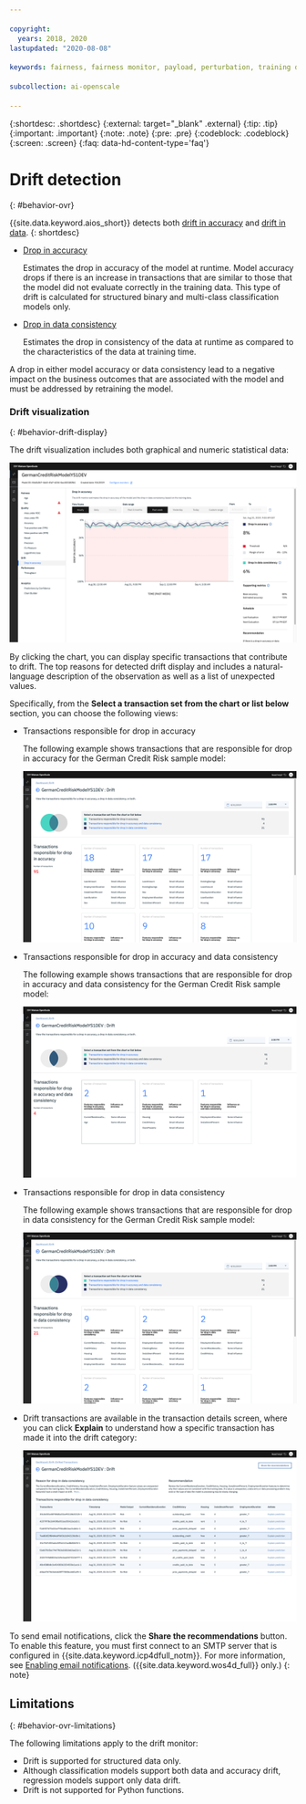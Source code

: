 ```yaml
---

copyright:
  years: 2018, 2020
lastupdated: "2020-08-08"

keywords: fairness, fairness monitor, payload, perturbation, training data, debiased

subcollection: ai-openscale

---
```


{:shortdesc: .shortdesc}
{:external: target="_blank" .external}
{:tip: .tip}
{:important: .important}
{:note: .note}
{:pre: .pre}
{:codeblock: .codeblock}
{:screen: .screen}
{:faq: data-hd-content-type='faq'}

# Drift detection
{: #behavior-ovr}

{{site.data.keyword.aios_short}} detects both [drift in accuracy](/docs/ai-openscale?topic=ai-openscale-behavior-drift-ovr) and [drift in data](/docs/ai-openscale?topic=ai-openscale-behavior-anomalies). 
{: shortdesc}

- [Drop in accuracy](/docs/ai-openscale?topic=ai-openscale-behavior-drift-ovr)

  Estimates the drop in accuracy of the model at runtime. Model accuracy drops if there is an increase in transactions that are similar to those that the model did not evaluate correctly in the training data. This type of drift is calculated for structured binary and multi-class classification models only.

- [Drop in data consistency](/docs/ai-openscale?topic=ai-openscale-behavior-anomalies)

  Estimates the drop in consistency of the data at runtime as compared to the characteristics of the data at training time. 
  
A drop in either model accuracy or data consistency lead to a negative impact on the business outcomes that are associated with the model and must be addressed by retraining the model.

### Drift visualization
{: #behavior-drift-display}

The drift visualization includes both graphical and numeric statistical data:

![fairness metrics chart showing drift lower than the set threshold](images/wos-drift-example.png)

By clicking the chart, you can display specific transactions that contribute to drift. The top reasons for detected drift display and includes a natural-language description of the observation as well as a list of unexpected values.

Specifically, from the **Select a transaction set from the chart or list below** section, you can choose the following views:

- Transactions responsible for drop in accuracy
  
  The following example shows transactions that are responsible for drop in accuracy for the German Credit Risk sample model:
  
  ![fairness metrics chart showing drift lower than the set threshold](images/wos-drift-detection-example-accuracy.png)

- Transactions responsible for drop in accuracy and data consistency
   
  The following example shows transactions that are responsible for drop in accuracy and data consistency for the German Credit Risk sample model:
  
  ![fairness metrics chart showing drift lower than the set threshold](images/wos-drift-detection-example.png)
  
- Transactions responsible for drop in data consistency
  
  The following example shows transactions that are responsible for drop in data consistency for the German Credit Risk sample model:
  
  ![fairness metrics chart showing drift lower than the set threshold](images/wos-drift-detection-example-data.png)

- Drift transactions are available in the transaction details screen, where you can click **Explain** to understand how a specific transaction has made it into the drift category:
  
  ![fairness metrics chart showing drift lower than the set threshold](images/wos-drift-detection-transactions.png)

To send email notifications, click the **Share the recommendations** button. To enable this feature, you must first connect to an SMTP server that is configured in {{site.data.keyword.icp4dfull_notm}}. For more information, see [Enabling email notifications](https://www.ibm.com/support/producthub/icpdata/docs/content/SSQNUZ_current/com.ibm.icpdata.doc/zen/install/smpt-config.html). ({{site.data.keyword.wos4d_full}} only.)
{: note}

## Limitations
{: #behavior-ovr-limitations}

The following limitations apply to the drift monitor:

- Drift is supported for structured data only. 
- Although classification models support both data and accuracy drift, regression models support only data drift. 
- Drift is not supported for Python functions.